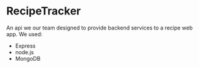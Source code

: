 ﻿# RecipeTracker
 
An api we our team designed to provide backend services to a recipe web app.
We used: 
- Express
- node.js
- MongoDB
